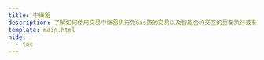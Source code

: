 ```yaml
---
title: 中继器
description: 了解如何使用交易中继器执行免Gas费的交易以及智能合约交互的重复执行或有其它自动化。
template: main.html
hide:
  - toc
---
```


<h1 class='subsection-title'></h1>
<div class='subsection-wrapper'></div>